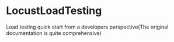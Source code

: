 # LocustLoadTesting
Load testing quick start from a developers perspective(The original documentation is quite comprehensive)
